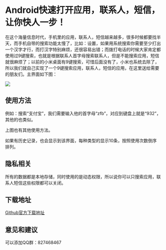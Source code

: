 # Android快速打开应用，联系人，短信，让你快人一步！

在这个海量信息时代，手机里的应用，联系人，短信越来越多，很多时候都要找半天，而手机自带的搜索功能太慢了，比如：设置，如果用系统搜索你需要至少打出一个汉字才行，而打汉字特别麻烦，还很容易出错；而拨打电话的时候大家肯定都使用过9键搜索，也就是根据联系人首字母搜索联系人，但是不能搜索应用，短信就很麻烦了；以前的小米桌面有9键搜索，可惜后面没有了，小米也系统去除了，所以我们就自己实现了一个9键搜索应用，联系人，短信的应用，在这里送给需要的朋友们。主界面如下图：

![](https://upload-images.jianshu.io/upload_images/1152636-8698433c31d01f40.png?imageMogr2/auto-orient/strip%7CimageView2/2/w/432)

## 使用方法

例如：搜索“支付宝”，我们需要输入他的首字母“zfb”，对应到键盘上就是“932”，其他的也类似。

上图也有其他使用方法。

如果有历史记录，也会显示到该界面，每种类型的显示10条，按照使用次数倒序排列。

## 隐私相关

所有的数据都是本地存储，同时使用的是动态权限，所以说你可以只搜索应用，联系人短信这些权限都可以关闭。

## 下载地址

[Github官方下载地址](https://github.com/smileusers/AndroidSearch/releases)

## 意见和建议

可以添加QQ群：827468467
